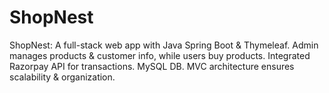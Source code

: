 # ShopNest
ShopNest: A full-stack web app with Java Spring Boot &amp; Thymeleaf. Admin manages products &amp; customer info, while users buy products. Integrated Razorpay API for transactions. MySQL DB. MVC architecture ensures scalability &amp; organization.
